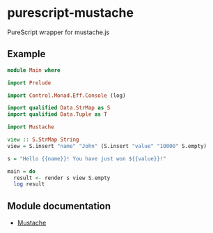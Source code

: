 # purescript-mustache
PureScript wrapper for mustache.js

## Example

``` purescript
module Main where

import Prelude

import Control.Monad.Eff.Console (log)

import qualified Data.StrMap as S
import qualified Data.Tuple as T

import Mustache

view :: S.StrMap String
view = S.insert "name" "John" (S.insert "value" "10000" S.empty)

s = "Hello {{name}}! You have just won ${{value}}!"

main = do
  result <- render s view S.empty
  log result
```

## Module documentation

- [Mustache](docs/Mustache.md)
